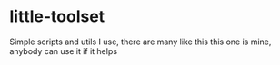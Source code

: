 # little-toolset
Simple scripts and utils I use, there are many like this this one is mine, anybody can use it if it helps
